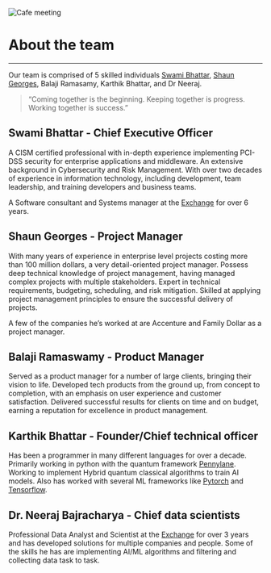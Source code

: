 ![Cafe meeting](https://cdn.pixabay.com/photo/2020/03/30/10/18/electric-scooter-4983759_1280.jpg)

# About the team

---

Our team is comprised of 5 skilled individuals [Swami Bhattar](https://www.linkedin.com/in/swami-b-69368220/), [Shaun Georges](https://www.linkedin.com/in/shaun-georges-ba9aa711/), Balaji Ramasamy, Karthik Bhattar, and Dr Neeraj.

> “Coming together is the beginning. Keeping together is progress. Working together is success.”
> 

## Swami Bhattar - Chief Executive Officer

A CISM certified professional with in-depth experience implementing PCI-DSS security for enterprise applications and middleware. An extensive background in Cybersecurity and Risk Management. With over two decades of experience in information technology, including development, team leadership, and training developers and business teams. 

A Software consultant and Systems manager at the [Exchange](https://www.linkedin.com/company/the-exchange_1/) for over 6 years. 

## Shaun Georges - Project Manager

With many years of experience in enterprise level projects costing more than 100 million dollars, a very detail-oriented project manager. Possess deep technical knowledge of project management, having managed complex projects with multiple stakeholders. Expert in technical requirements, budgeting, scheduling, and risk mitigation. Skilled at applying project management principles to ensure the successful delivery of projects.

A few of the companies he’s worked at are Accenture and Family Dollar as a project manager.

## ****Balaji Ramaswamy - Product Manager****

Served as a product manager for a number of large clients, bringing their vision to life. Developed tech products from the ground up, from concept to completion, with an emphasis on user experience and customer satisfaction. Delivered successful results for clients on time and on budget, earning a reputation for excellence in product management.

## Karthik Bhattar - Founder/Chief technical officer

Has been a programmer in many different languages for over a decade. Primarily working in python with the quantum framework [Pennylane](https://pennylane.ai/). Working to implement Hybrid quantum classical algorithms to train AI models. Also has worked with several ML frameworks like [Pytorch](https://pytorch.org/) and [Tensorflow](https://www.tensorflow.org/).

## **Dr. Neeraj Bajracharya - Chief data scientists**

Professional Data Analyst and Scientist at the [Exchange](https://www.linkedin.com/company/the-exchange_1/) for over 3 years and has developed solutions for multiple companies and people. Some of the skills he has are implementing AI/ML algorithms and filtering and collecting data task to task.
